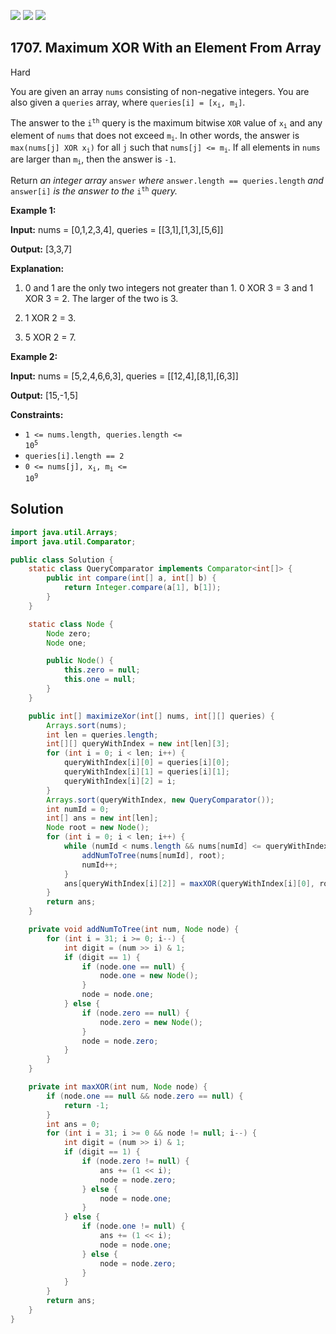 [![](https://img.shields.io/github/stars/javadev/LeetCode-in-Java?label=Stars&style=flat-square)](https://github.com/javadev/LeetCode-in-Java)
[![](https://img.shields.io/github/forks/javadev/LeetCode-in-Java?label=Fork%20me%20on%20GitHub%20&style=flat-square)](https://github.com/javadev/LeetCode-in-Java/fork)
[![](https://img.shields.io/badge/-LeetCode%20in%20Kotlin-blue?style=flat-square)](https://github.com/javadev/LeetCode-in-Kotlin)

## 1707\. Maximum XOR With an Element From Array

Hard

You are given an array `nums` consisting of non-negative integers. You are also given a `queries` array, where <code>queries[i] = [x<sub>i</sub>, m<sub>i</sub>]</code>.

The answer to the <code>i<sup>th</sup></code> query is the maximum bitwise `XOR` value of <code>x<sub>i</sub></code> and any element of `nums` that does not exceed <code>m<sub>i</sub></code>. In other words, the answer is <code>max(nums[j] XOR x<sub>i</sub>)</code> for all `j` such that <code>nums[j] <= m<sub>i</sub></code>. If all elements in `nums` are larger than <code>m<sub>i</sub></code>, then the answer is `-1`.

Return _an integer array_ `answer` _where_ `answer.length == queries.length` _and_ `answer[i]` _is the answer to the_ <code>i<sup>th</sup></code> _query._

**Example 1:**

**Input:** nums = [0,1,2,3,4], queries = \[\[3,1],[1,3],[5,6]]

**Output:** [3,3,7]

**Explanation:** 

1) 0 and 1 are the only two integers not greater than 1. 0 XOR 3 = 3 and 1 XOR 3 = 2. The larger of the two is 3. 

2) 1 XOR 2 = 3. 

3) 5 XOR 2 = 7.

**Example 2:**

**Input:** nums = [5,2,4,6,6,3], queries = \[\[12,4],[8,1],[6,3]]

**Output:** [15,-1,5]

**Constraints:**

*   <code>1 <= nums.length, queries.length <= 10<sup>5</sup></code>
*   `queries[i].length == 2`
*   <code>0 <= nums[j], x<sub>i</sub>, m<sub>i</sub> <= 10<sup>9</sup></code>

## Solution

```java
import java.util.Arrays;
import java.util.Comparator;

public class Solution {
    static class QueryComparator implements Comparator<int[]> {
        public int compare(int[] a, int[] b) {
            return Integer.compare(a[1], b[1]);
        }
    }

    static class Node {
        Node zero;
        Node one;

        public Node() {
            this.zero = null;
            this.one = null;
        }
    }

    public int[] maximizeXor(int[] nums, int[][] queries) {
        Arrays.sort(nums);
        int len = queries.length;
        int[][] queryWithIndex = new int[len][3];
        for (int i = 0; i < len; i++) {
            queryWithIndex[i][0] = queries[i][0];
            queryWithIndex[i][1] = queries[i][1];
            queryWithIndex[i][2] = i;
        }
        Arrays.sort(queryWithIndex, new QueryComparator());
        int numId = 0;
        int[] ans = new int[len];
        Node root = new Node();
        for (int i = 0; i < len; i++) {
            while (numId < nums.length && nums[numId] <= queryWithIndex[i][1]) {
                addNumToTree(nums[numId], root);
                numId++;
            }
            ans[queryWithIndex[i][2]] = maxXOR(queryWithIndex[i][0], root);
        }
        return ans;
    }

    private void addNumToTree(int num, Node node) {
        for (int i = 31; i >= 0; i--) {
            int digit = (num >> i) & 1;
            if (digit == 1) {
                if (node.one == null) {
                    node.one = new Node();
                }
                node = node.one;
            } else {
                if (node.zero == null) {
                    node.zero = new Node();
                }
                node = node.zero;
            }
        }
    }

    private int maxXOR(int num, Node node) {
        if (node.one == null && node.zero == null) {
            return -1;
        }
        int ans = 0;
        for (int i = 31; i >= 0 && node != null; i--) {
            int digit = (num >> i) & 1;
            if (digit == 1) {
                if (node.zero != null) {
                    ans += (1 << i);
                    node = node.zero;
                } else {
                    node = node.one;
                }
            } else {
                if (node.one != null) {
                    ans += (1 << i);
                    node = node.one;
                } else {
                    node = node.zero;
                }
            }
        }
        return ans;
    }
}
```